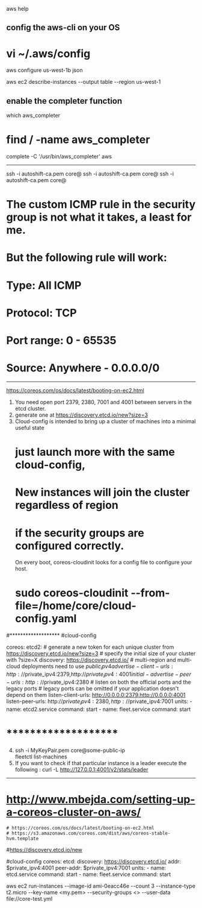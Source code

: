aws help
## config the aws-cli on your OS
# vi ~/.aws/config
aws configure
  <myKEY>
  <myPWD>
  us-west-1b
  json

aws ec2 describe-instances --output table --region us-west-1

## enable the completer function
which aws_completer
# find / -name aws_completer
complete -C '/usr/bin/aws_completer' aws

********************************

ssh -i autoshift-ca.pem core@<IP>
ssh -i autoshift-ca.pem core@<IP>
ssh -i autoshift-ca.pem core@<IP>

#
# The custom ICMP rule in the security group is not what it takes, a least for me. 
# But the following rule will work:
# Type: All ICMP 
# Protocol: TCP
# Port range: 0 - 65535
# Source: Anywhere - 0.0.0.0/0


*******************
https://coreos.com/os/docs/latest/booting-on-ec2.html

1.	You need open port 2379, 2380, 7001 and 4001 between servers in the etcd cluster. 
2.	generate one at https://discovery.etcd.io/new?size=3
3.  Cloud-config is intended to bring up a cluster of machines into a minimal useful state
	# just launch more with the same cloud-config, 
	# New instances will join the cluster regardless of region 
	# 	if the security groups are configured correctly.
	On every boot, coreos-cloudinit looks for a config file to configure your host. 
	# sudo coreos-cloudinit --from-file=/home/core/cloud-config.yaml

#*******************
#cloud-config

coreos:
  etcd2:
    # generate a new token for each unique cluster from https://discovery.etcd.io/new?size=3
    # specify the initial size of your cluster with ?size=X
    discovery: https://discovery.etcd.io/<token>
    # multi-region and multi-cloud deployments need to use $public_ipv4
    advertise-client-urls: http://$private_ipv4:2379,http://$private_ipv4:4001
    initial-advertise-peer-urls: http://$private_ipv4:2380
    # listen on both the official ports and the legacy ports
    # legacy ports can be omitted if your application doesn't depend on them
    listen-client-urls: http://0.0.0.0:2379,http://0.0.0.0:4001
    listen-peer-urls: http://$private_ipv4:2380,http://$private_ipv4:7001
  units:
    - name: etcd2.service
      command: start
    - name: fleet.service
      command: start
# *******************        
4. ssh -i MyKeyPair.pem core@some-public-ip  
fleetctl list-machines  
5. If you want to check if that particular instance is a leader execute the following :
curl -L http://127.0.0.1:4001/v2/stats/leader  


*******************
# http://www.mbejda.com/setting-up-a-coreos-cluster-on-aws/

	# https://coreos.com/os/docs/latest/booting-on-ec2.html
	# https://s3.amazonaws.com/coreos.com/dist/aws/coreos-stable-hvm.template

#https://discovery.etcd.io/new

#cloud-config
coreos:
  etcd:
    discovery: https://discovery.etcd.io/<token>
    addr: $private_ipv4:4001
    peer-addr: $private_ipv4:7001
  units:
    - name: etcd.service
      command: start
    - name: fleet.service
      command: start

aws ec2 run-instances --image-id ami-0eacc46e --count 3 --instance-type t2.micro --key-name <my.pem> --security-groups <> --user-data file://core-test.yml  
